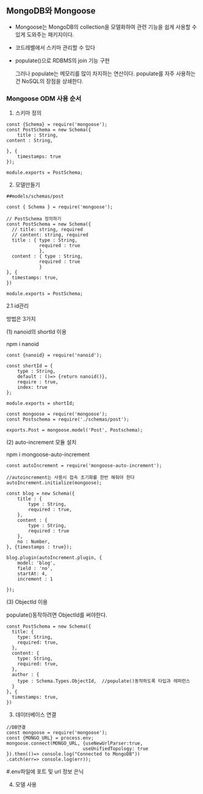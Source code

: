 ## MongoDB와 Mongoose
* Mongoose는 MongoDB의 collection을 모델화하여 관련 기능을 쉽게 사용할 수 있게 도와주는 패키지이다. 

* 코드레벨에서 스키마 관리할 수 있다

* populate()으로 RDBMS의 join 기능 구현
    
    그러나 populate는 메모리를 많이 차지하는 연산이다. populate를 자주 사용하는 건 NoSQL의 장점을 상쇄한다. 

### Mongoose ODM 사용 순서

1. 스키마 정의
```
const {Schema} = require('mongoose');
const PostSchema = new Schema({
	title : String,
content : String,

}, {
	timestamps: true
});

module.exports = PostSchema;  
```

2. 모델만들기
```
##models/schemas/post

const { Schema } = require('mongoose');

// PostSchema 정의하기
const PostSchema = new Schema({
  // title: string, required
  // content: string, required
  title : { type : String, 
            required : true
            },
  content : { type : String, 
            required : true
            }
}, {
  timestamps: true,
})

module.exports = PostSchema;
```

2.1 id관리 

방법은 3가지

(1) nanoid의 shortId 이용

npm i nanoid
```
const {nanoid} = require('nanoid');

const shortId = {
    type : String,
    default : ()=> {return nanoid()},
    require : true,
    index: true
};

module.exports = shortId;
```
```
const mongoose = require('mongoose');
const Postschema = require('./schemas/post');

exports.Post = mongoose.model('Post', Postschema);
```

(2) auto-increment 모듈 설치

npm i mongoose-auto-increment
```
const autoIncrement = require('mongoose-auto-increment');

//autoincrement는 사용시 접속 초기화를 한번 해줘야 한다
autoIncrement.initialize(mongoose);

const blog = new Schema({
    title : {
        type : String,
        required : true,
    }, 
    content : {
        type : String,
        required : true
    },
    no : Number,
}, {timestamps : true});

blog.plugin(autoIncrement.plugin, {
    model: 'blog',
    field : 'no',
    startAt: 4,
    increment : 1

});
```

(3) ObjectId 이용

populate()동작하려면 ObjectId를 써야한다.
```
const PostSchema = new Schema({
  title: {
    type: String,
    required: true,
  },
  content: {
    type: String,
    required: true,
  },
  author : {
    type : Schema.Types.ObjectId,  //populate()동작하도록 타입과 레퍼런스
  }
}, {
  timestamps: true,
})
```

3. 데이터베이스 연결
```
//DB연결
const mongoose = require('mongoose');
const {MONGO_URL} = process.env;
mongoose.connect(MONGO_URL, {useNewUrlParser:true,
                            useUnifiedTopology: true    
}).then(()=> console.log("Connected to MongoDB"))
.catch(err=> console.log(err));
```
#.env파일에 포트 및 url 정보 은닉

4. 모델 사용
